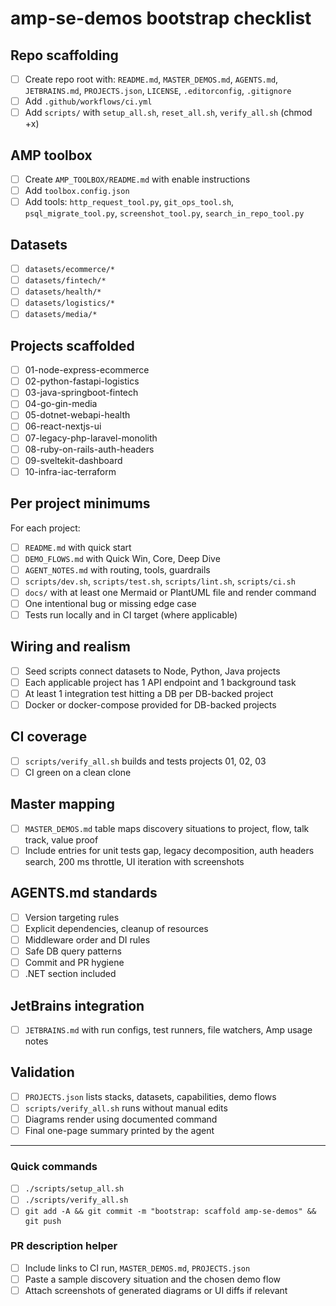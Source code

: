 # amp-se-demos bootstrap checklist

## Repo scaffolding

- [ ] Create repo root with: `README.md`, `MASTER_DEMOS.md`, `AGENTS.md`, `JETBRAINS.md`, `PROJECTS.json`, `LICENSE`, `.editorconfig`, `.gitignore`
- [ ] Add `.github/workflows/ci.yml`
- [ ] Add `scripts/` with `setup_all.sh`, `reset_all.sh`, `verify_all.sh` (chmod +x)

## AMP toolbox

- [ ] Create `AMP_TOOLBOX/README.md` with enable instructions
- [ ] Add `toolbox.config.json`
- [ ] Add tools: `http_request_tool.py`, `git_ops_tool.sh`, `psql_migrate_tool.py`, `screenshot_tool.py`, `search_in_repo_tool.py`

## Datasets

- [ ] `datasets/ecommerce/*`
- [ ] `datasets/fintech/*`
- [ ] `datasets/health/*`
- [ ] `datasets/logistics/*`
- [ ] `datasets/media/*`

## Projects scaffolded

- [ ] 01-node-express-ecommerce
- [ ] 02-python-fastapi-logistics
- [ ] 03-java-springboot-fintech
- [ ] 04-go-gin-media
- [ ] 05-dotnet-webapi-health
- [ ] 06-react-nextjs-ui
- [ ] 07-legacy-php-laravel-monolith
- [ ] 08-ruby-on-rails-auth-headers
- [ ] 09-sveltekit-dashboard
- [ ] 10-infra-iac-terraform

## Per project minimums

For each project:

- [ ] `README.md` with quick start
- [ ] `DEMO_FLOWS.md` with Quick Win, Core, Deep Dive
- [ ] `AGENT_NOTES.md` with routing, tools, guardrails
- [ ] `scripts/dev.sh`, `scripts/test.sh`, `scripts/lint.sh`, `scripts/ci.sh`
- [ ] `docs/` with at least one Mermaid or PlantUML file and render command
- [ ] One intentional bug or missing edge case
- [ ] Tests run locally and in CI target (where applicable)

## Wiring and realism

- [ ] Seed scripts connect datasets to Node, Python, Java projects
- [ ] Each applicable project has 1 API endpoint and 1 background task
- [ ] At least 1 integration test hitting a DB per DB-backed project
- [ ] Docker or docker-compose provided for DB-backed projects

## CI coverage

- [ ] `scripts/verify_all.sh` builds and tests projects 01, 02, 03
- [ ] CI green on a clean clone

## Master mapping

- [ ] `MASTER_DEMOS.md` table maps discovery situations to project, flow, talk track, value proof
- [ ] Include entries for unit tests gap, legacy decomposition, auth headers search, 200 ms throttle, UI iteration with screenshots

## AGENTS.md standards

- [ ] Version targeting rules
- [ ] Explicit dependencies, cleanup of resources
- [ ] Middleware order and DI rules
- [ ] Safe DB query patterns
- [ ] Commit and PR hygiene
- [ ] .NET section included

## JetBrains integration

- [ ] `JETBRAINS.md` with run configs, test runners, file watchers, Amp usage notes

## Validation

- [ ] `PROJECTS.json` lists stacks, datasets, capabilities, demo flows
- [ ] `scripts/verify_all.sh` runs without manual edits
- [ ] Diagrams render using documented command
- [ ] Final one-page summary printed by the agent

---

### Quick commands

- [ ] `./scripts/setup_all.sh`
- [ ] `./scripts/verify_all.sh`
- [ ] `git add -A && git commit -m "bootstrap: scaffold amp-se-demos" && git push`

### PR description helper

- [ ] Include links to CI run, `MASTER_DEMOS.md`, `PROJECTS.json`
- [ ] Paste a sample discovery situation and the chosen demo flow
- [ ] Attach screenshots of generated diagrams or UI diffs if relevant
